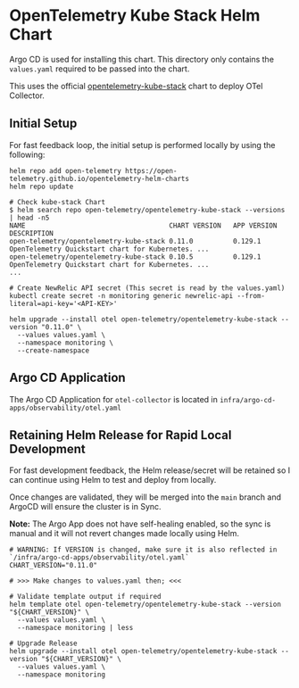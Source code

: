 # OpenTelemetry Kube Stack Helm Chart
Argo CD is used for installing this chart. This directory only contains the `values.yaml` required to be passed into the chart.

This uses the official [opentelemetry-kube-stack](https://github.com/open-telemetry/opentelemetry-helm-charts/tree/main/charts/opentelemetry-kube-stack) chart to deploy OTel Collector.

## Initial Setup
For fast feedback loop, the initial setup is performed locally by using the following:
```shell
helm repo add open-telemetry https://open-telemetry.github.io/opentelemetry-helm-charts
helm repo update

# Check kube-stack Chart
$ helm search repo open-telemetry/opentelemetry-kube-stack --versions | head -n5
NAME                                    CHART VERSION   APP VERSION     DESCRIPTION
open-telemetry/opentelemetry-kube-stack 0.11.0          0.129.1         OpenTelemetry Quickstart chart for Kubernetes. ...
open-telemetry/opentelemetry-kube-stack 0.10.5          0.129.1         OpenTelemetry Quickstart chart for Kubernetes. ...
...

# Create NewRelic API secret (This secret is read by the values.yaml)
kubectl create secret -n monitoring generic newrelic-api --from-literal=api-key='<API-KEY>'

helm upgrade --install otel open-telemetry/opentelemetry-kube-stack --version "0.11.0" \
  --values values.yaml \
  --namespace monitoring \
  --create-namespace
```

## Argo CD Application
The Argo CD Application for `otel-collector` is located in `infra/argo-cd-apps/observability/otel.yaml`


## Retaining Helm Release for Rapid Local Development
For fast development feedback, the Helm release/secret will be retained so I can continue using Helm to test and deploy from locally.

Once changes are validated, they will be merged into the `main` branch and ArgoCD will ensure the cluster is in Sync.

**Note:** The Argo App does not have self-healing enabled, so the sync is manual and it will not revert changes made locally using Helm.
```shell
# WARNING: If VERSION is changed, make sure it is also reflected in `/infra/argo-cd-apps/observability/otel.yaml`
CHART_VERSION="0.11.0"

# >>> Make changes to values.yaml then; <<<

# Validate template output if required
helm template otel open-telemetry/opentelemetry-kube-stack --version "${CHART_VERSION}" \
  --values values.yaml \
  --namespace monitoring | less

# Upgrade Release
helm upgrade --install otel open-telemetry/opentelemetry-kube-stack --version "${CHART_VERSION}" \
  --values values.yaml \
  --namespace monitoring
```
